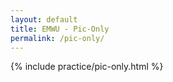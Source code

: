 ```yaml
---
layout: default
title: EMWU - Pic-Only
permalink: /pic-only/
--- 
```

{% include practice/pic-only.html %}